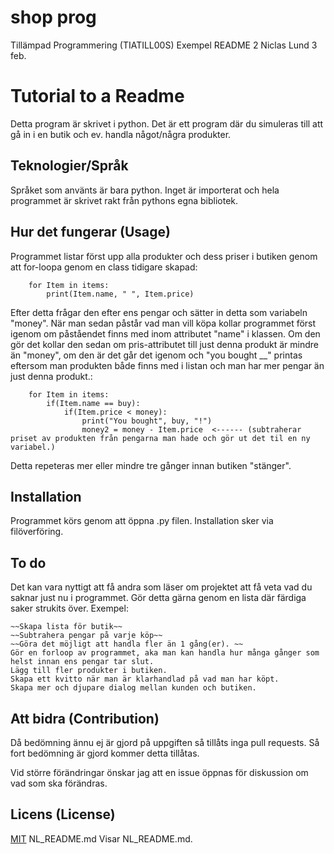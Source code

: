 # shop prog
 Tillämpad Programmering (TIATILL00S)
Exempel README 2
Niclas Lund
3 feb.


# Tutorial to a Readme

Detta program är skrivet i python. Det är ett program där du simuleras till att gå in i en butik och ev. handla något/några produkter. 

## Teknologier/Språk

Språket som använts är bara python. Inget är importerat och hela programmet är skrivet rakt från pythons egna bibliotek.

## Hur det fungerar (Usage)

Programmet listar först upp alla produkter och dess priser i butiken genom att for-loopa genom en class tidigare skapad:
```
    for Item in items:
        print(Item.name, " ", Item.price)
```
Efter detta frågar den efter ens pengar och sätter in detta som variabeln "money". När man sedan påstår vad man vill köpa kollar programmet först igenom om påståendet finns med inom attributet "name" i klassen. Om den gör det kollar den sedan om pris-attributet till just denna produkt är mindre än "money", om den är det går det igenom och "you bought __" printas eftersom man produkten både finns med i listan och man har mer pengar än just denna produkt.:
```
    for Item in items:
        if(Item.name == buy):
            if(Item.price < money):
                print("You bought", buy, "!")
                money2 = money - Item.price  <------ (subtraherar priset av produkten från pengarna man hade och gör ut det til en ny variabel.)
```
Detta repeteras mer eller mindre tre gånger innan butiken "stänger".

## Installation

Programmet körs genom att öppna .py filen.
Installation sker via filöverföring.

## To do

Det kan vara nyttigt att få andra som läser om projektet att få veta vad du saknar just nu i programmet. Gör detta gärna genom en lista där färdiga saker strukits över.
Exempel:


    ~~Skapa lista för butik~~
    ~~Subtrahera pengar på varje köp~~
    ~~Göra det möjligt att handla fler än 1 gång(er). ~~
    Gör en forloop av programmet, aka man kan handla hur många gånger som helst innan ens pengar tar slut.
    Lägg till fler produkter i butiken. 
    Skapa ett kvitto när man är klarhandlad på vad man har köpt. 
    Skapa mer och djupare dialog mellan kunden och butiken. 

## Att bidra (Contribution)

Då bedömning ännu ej är gjord på uppgiften så tillåts inga pull requests. Så fort bedömning är gjord kommer detta tillåtas.  

Vid större förändringar önskar jag att en issue öppnas för diskussion om vad som ska förändras.

## Licens (License)

[MIT](https://choosealicense.com/licenses/mit/)
NL_README.md
Visar NL_README.md.